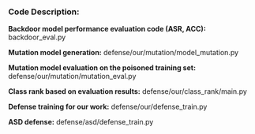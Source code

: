### Code Description:

**Backdoor model performance evaluation code (ASR, ACC):** backdoor_eval.py

**Mutation model generation:** defense/our/mutation/model_mutation.py

**Mutation model evaluation on the poisoned training set:** defense/our/mutation/mutation_eval.py

**Class rank based on evaluation results:** defense/our/class_rank/main.py

**Defense training for our work:** defense/our/defense_train.py

**ASD defense:** defense/asd/defense_train.py
